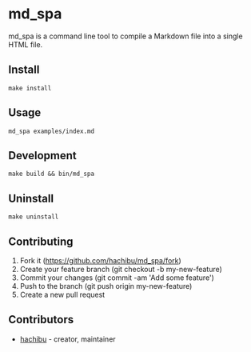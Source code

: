 # md_spa

md_spa is a command line tool to compile a Markdown file into a single HTML file.

## Install

    make install

## Usage

    md_spa examples/index.md

## Development

    make build && bin/md_spa

## Uninstall

    make uninstall

## Contributing

1. Fork it (https://github.com/hachibu/md_spa/fork)
2. Create your feature branch (git checkout -b my-new-feature)
3. Commit your changes (git commit -am 'Add some feature')
4. Push to the branch (git push origin my-new-feature)
5. Create a new pull request

## Contributors

- [hachibu](https://github.com/hachibu) - creator, maintainer
